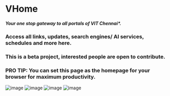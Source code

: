 # VHome
##### Your one stop gateway to all portals of VIT Chennai*.

### Access all links, updates, search engines/ AI services, schedules and more here.
### This is a beta project, interested people are open to contribute.
### PRO TIP: You can set this page as the homepage for your browser for maximum productivity.

![image](https://github.com/user-attachments/assets/57aeb85c-118f-4ab4-b2fd-23651e20fdcd)
![image](https://github.com/user-attachments/assets/294bd80e-b892-4205-bf60-aade5e34a998)
![image](https://github.com/user-attachments/assets/b39adac3-295d-40ee-b70b-23827693a9c8)
![image](https://github.com/user-attachments/assets/8bd96e89-b58f-40db-b234-10fb90297388)
